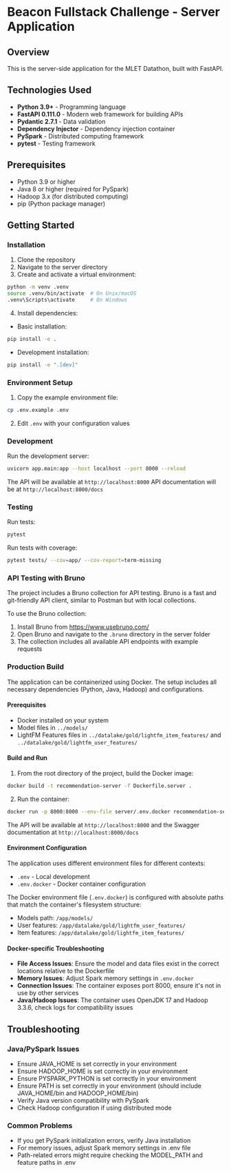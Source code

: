 # Beacon Fullstack Challenge - Server Application

## Overview
This is the server-side application for the MLET Datathon, built with FastAPI.

## Technologies Used
- **Python 3.9+** - Programming language
- **FastAPI 0.111.0** - Modern web framework for building APIs
- **Pydantic 2.7.1** - Data validation
- **Dependency Injector** - Dependency injection container
- **PySpark** - Distributed computing framework
- **pytest** - Testing framework

## Prerequisites
- Python 3.9 or higher
- Java 8 or higher (required for PySpark)
- Hadoop 3.x (for distributed computing)
- pip (Python package manager)

## Getting Started

### Installation

1. Clone the repository
2. Navigate to the server directory
3. Create and activate a virtual environment:
```bash
python -m venv .venv
source .venv/bin/activate  # On Unix/macOS
.venv\Scripts\activate     # On Windows
```

4. Install dependencies:

- Basic installation:
```bash
pip install -e .
```

- Development installation:
```bash
pip install -e ".[dev]"
```

### Environment Setup

1. Copy the example environment file:
```bash
cp .env.example .env
```

2. Edit `.env` with your configuration values

### Development

Run the development server:
```bash
uvicorn app.main:app --host localhost --port 8000 --reload
```

The API will be available at `http://localhost:8000`
API documentation will be at `http://localhost:8000/docs`

### Testing

Run tests:
```bash
pytest
```

Run tests with coverage:
```bash
pytest tests/ --cov=app/ --cov-report=term-missing
```

### API Testing with Bruno

The project includes a Bruno collection for API testing. Bruno is a fast and git-friendly API client, similar to Postman but with local collections.

To use the Bruno collection:
1. Install Bruno from https://www.usebruno.com/
2. Open Bruno and navigate to the `.bruno` directory in the server folder
3. The collection includes all available API endpoints with example requests

### Production Build

The application can be containerized using Docker. The setup includes all necessary dependencies (Python, Java, Hadoop) and configurations.

#### Prerequisites
- Docker installed on your system
- Model files in `../models/`
- LightFM Features files in `../datalake/gold/lightfm_item_features/` and `../datalake/gold/lightfm_user_features/`

#### Build and Run

1. From the root directory of the project, build the Docker image:
```bash
docker build -t recommendation-server -f Dockerfile.server .
```

2. Run the container:
```bash
docker run -p 8000:8000 --env-file server/.env.docker recommendation-server
```

The API will be available at `http://localhost:8000` and the Swagger documentation at `http://localhost:8000/docs`

#### Environment Configuration

The application uses different environment files for different contexts:
- `.env` - Local development
- `.env.docker` - Docker container configuration

The Docker environment file (`.env.docker`) is configured with absolute paths that match the container's filesystem structure:
- Models path: `/app/models/`
- User features: `/app/datalake/gold/lightfm_user_features/`
- Item features: `/app/datalake/gold/lightfm_item_features/`

#### Docker-specific Troubleshooting

- **File Access Issues**: Ensure the model and data files exist in the correct locations relative to the Dockerfile
- **Memory Issues**: Adjust Spark memory settings in `.env.docker`
- **Connection Issues**: The container exposes port 8000, ensure it's not in use by other services
- **Java/Hadoop Issues**: The container uses OpenJDK 17 and Hadoop 3.3.6, check logs for compatibility issues

## Troubleshooting

### Java/PySpark Issues
- Ensure JAVA_HOME is set correctly in your environment
- Ensure HADOOP_HOME is set correctly in your environment
- Ensure PYSPARK_PYTHON is set correctly in your environment
- Ensure PATH is set correctly in your environment (should include JAVA_HOME/bin and HADOOP_HOME/bin)
- Verify Java version compatibility with PySpark
- Check Hadoop configuration if using distributed mode

### Common Problems
- If you get PySpark initialization errors, verify Java installation
- For memory issues, adjust Spark memory settings in .env file
- Path-related errors might require checking the MODEL_PATH and feature paths in .env